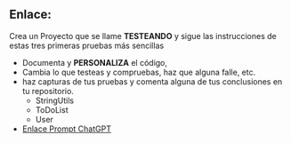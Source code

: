 ## Enlace:

Crea un Proyecto que se llame **TESTEANDO** y sigue las instrucciones de estas tres primeras pruebas más sencillas

* Documenta y **PERSONALIZA** el código,
* Cambia lo que testeas y compruebas, haz que alguna falle, etc.
* haz capturas de tus pruebas y comenta alguna de tus conclusiones en tu repositorio.
  * StringUtils
  * ToDoList
  * User
* [Enlace Prompt ChatGPT](https://chatgpt.com/share/67ecf921-2640-8003-b098-2170ab453d5d)
